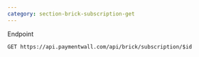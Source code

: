 ```yaml
---
category: section-brick-subscription-get
---
```


Endpoint
```
GET https://api.paymentwall.com/api/brick/subscription/$id
```